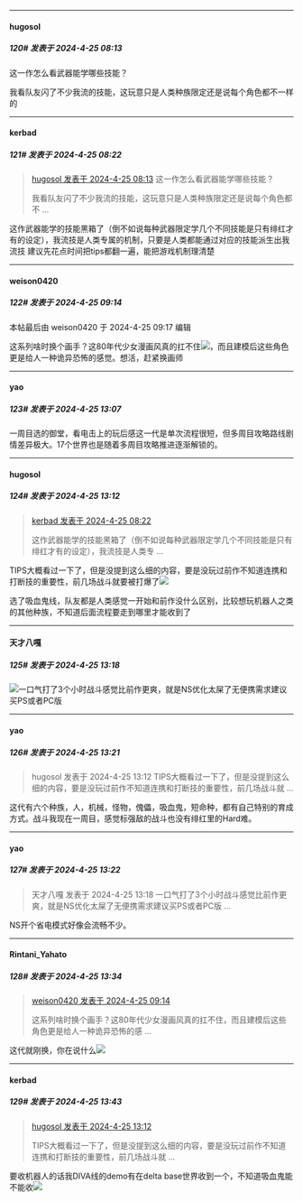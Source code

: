 ﻿
*****

####  hugosol  
##### 120#       发表于 2024-4-25 08:13

这一作怎么看武器能学哪些技能？

我看队友闪了不少我流的技能，这玩意只是人类种族限定还是说每个角色都不一样的


*****

####  kerbad  
##### 121#       发表于 2024-4-25 08:22

<blockquote><a href="httphttps://bbs.saraba1st.com/2b/forum.php?mod=redirect&amp;goto=findpost&amp;pid=64710077&amp;ptid=2150951" target="_blank">hugosol 发表于 2024-4-25 08:13</a>
这一作怎么看武器能学哪些技能？

我看队友闪了不少我流的技能，这玩意只是人类种族限定还是说每个角色都不 ...</blockquote>
这作武器能学的技能黑箱了（倒不如说每种武器限定学几个不同技能是只有绯红才有的设定），我流技是人类专属的机制，只要是人类都能通过对应的技能派生出我流技
建议先花点时间把tips都翻一遍，能把游戏机制理清楚


*****

####  weison0420  
##### 122#       发表于 2024-4-25 09:14

 本帖最后由 weison0420 于 2024-4-25 09:17 编辑 

这系列啥时换个画手？这80年代少女漫画风真的扛不住<img src="https://static.saraba1st.com/image/smiley/face2017/067.png" referrerpolicy="no-referrer">，而且建模后这些角色更是给人一种诡异恐怖的感觉。想活，赶紧换画师


*****

####  yao  
##### 123#       发表于 2024-4-25 13:07

一周目选的御堂，看电击上的玩后感这一代是单次流程很短，但多周目攻略路线剧情差异极大。17个世界也是随着多周目攻略推进逐渐解锁的。


*****

####  hugosol  
##### 124#       发表于 2024-4-25 13:12

<blockquote><a href="httphttps://bbs.saraba1st.com/2b/forum.php?mod=redirect&amp;goto=findpost&amp;pid=64710128&amp;ptid=2150951" target="_blank">kerbad 发表于 2024-4-25 08:22</a>

这作武器能学的技能黑箱了（倒不如说每种武器限定学几个不同技能是只有绯红才有的设定），我流技是人类专 ...</blockquote>
TIPS大概看过一下了，但是没提到这么细的内容，要是没玩过前作不知道连携和打断技的重要性，前几场战斗就要被打爆了<img src="https://static.saraba1st.com/image/smiley/face2017/067.png" referrerpolicy="no-referrer">

选了吸血鬼线，队友都是人类感觉一开始和前作没什么区别，比较想玩机器人之类的其他种族，不知道后面流程要走到哪里才能收到了


*****

####  天才八嘎  
##### 125#       发表于 2024-4-25 13:18

<img src="https://static.saraba1st.com/image/smiley/face2017/067.png" referrerpolicy="no-referrer">一口气打了3个小时战斗感觉比前作更爽，就是NS优化太屎了无便携需求建议买PS或者PC版


*****

####  yao  
##### 126#       发表于 2024-4-25 13:21

<blockquote>hugosol 发表于 2024-4-25 13:12
TIPS大概看过一下了，但是没提到这么细的内容，要是没玩过前作不知道连携和打断技的重要性，前几场战斗就 ...</blockquote>
这代有六个种族，人，机械，怪物，傀儡，吸血鬼，短命种，都有自己特别的育成方式。战斗我现在一周目，感觉标强敌的战斗也没有绯红里的Hard难。

*****

####  yao  
##### 127#       发表于 2024-4-25 13:22

<blockquote>天才八嘎 发表于 2024-4-25 13:18
一口气打了3个小时战斗感觉比前作更爽，就是NS优化太屎了无便携需求建议买PS或者PC版 ...</blockquote>
NS开个省电模式好像会流畅不少。


*****

####  Rintani_Yahato  
##### 128#       发表于 2024-4-25 13:34

<blockquote><a href="httphttps://bbs.saraba1st.com/2b/forum.php?mod=redirect&amp;goto=findpost&amp;pid=64710623&amp;ptid=2150951" target="_blank">weison0420 发表于 2024-4-25 09:14</a>

这系列啥时换个画手？这80年代少女漫画风真的扛不住，而且建模后这些角色更是给人一种诡异恐怖的感 ...</blockquote>
这代就刚换，你在说什么<img src="https://static.saraba1st.com/image/smiley/face2017/004.gif" referrerpolicy="no-referrer">


*****

####  kerbad  
##### 129#       发表于 2024-4-25 13:43

<blockquote><a href="httphttps://bbs.saraba1st.com/2b/forum.php?mod=redirect&amp;goto=findpost&amp;pid=64713475&amp;ptid=2150951" target="_blank">hugosol 发表于 2024-4-25 13:12</a>

TIPS大概看过一下了，但是没提到这么细的内容，要是没玩过前作不知道连携和打断技的重要性，前几场战斗就 ...</blockquote>
要收机器人的话我DIVA线的demo有在delta base世界收到一个，不知道吸血鬼能不能收<img src="https://static.saraba1st.com/image/smiley/face2017/067.png" referrerpolicy="no-referrer">

